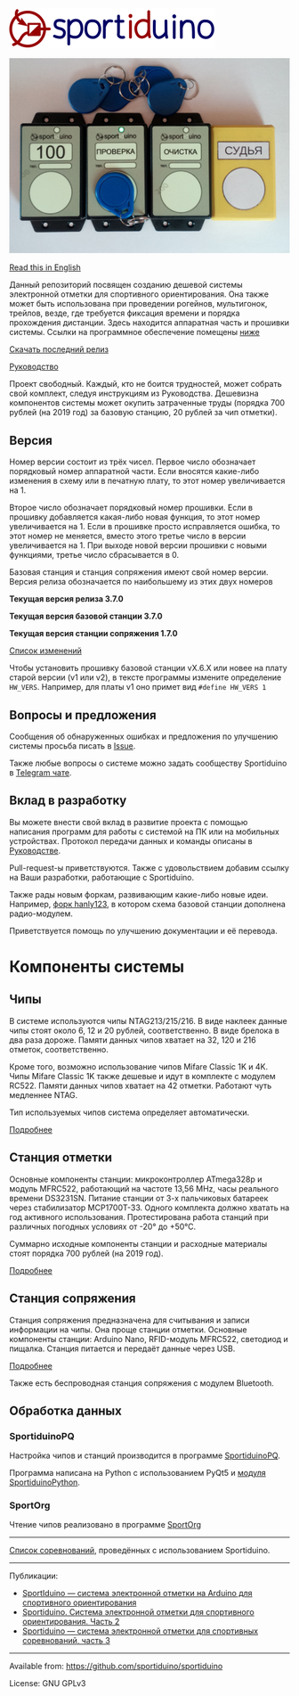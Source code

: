 ![Sportiduino logo](/Images/logo.png?raw=true)

![](/Images/Sportiduino.JPG?raw=true)

[Read this in English](/README.md)

Данный репозиторий посвящен созданию дешевой системы электронной отметки для спортивного ориентирования.
Она также может быть использована при проведении рогейнов, мультигонок, трейлов, везде, где требуется фиксация времени и порядка прохождения дистанции.
Здесь находится аппаратная часть и прошивки системы.
Ссылки на программное обеспечение помещены [ниже](/README.ru.md#%D0%9E%D0%B1%D1%80%D0%B0%D0%B1%D0%BE%D1%82%D0%BA%D0%B0-%D0%B4%D0%B0%D0%BD%D0%BD%D1%8B%D1%85)

[Скачать последний релиз](https://github.com/sportiduino/sportiduino/releases)

[Руководство](/Doc/ru.md)

Проект свободный. Каждый, кто не боится трудностей, может собрать свой комплект, следуя инструкциям из Руководства.
Дешевизна компонентов системы может окупить затраченные труды (порядка 700 рублей (на 2019 год) за базовую станцию, 20 рублей за чип отметки).

## Версия

Номер версии состоит из трёх чисел. Первое число обозначает порядковый номер аппаратной части.
Если вносятся какие-либо изменения в схему или в печатную плату, то этот номер увеличивается на 1.

Второе число обозначает порядковый номер прошивки. Если в прошивку добавляется какая-либо новая функция, то этот номер увеличивается на 1.
Если в прошивке просто исправляется ошибка, то этот номер не меняется, вместо этого третье число в версии увеличивается на 1.
При выходе новой версии прошивки с новыми функциями, третье число сбрасывается в 0.

Базовая станция и станция сопряжения имеют свой номер версии. Версия релиза обозначается по наибольшему из этих двух номеров

**Текущая версия релиза 3.7.0**

**Текущая версия базовой станции 3.7.0**

**Текущая версия станции сопряжения 1.7.0**

[Список изменений](/CHANGELOG.md)

Чтобы установить прошивку базовой станции vX.6.X или новее на плату старой версии (v1 или v2),
в тексте программы измените определение `HW_VERS`. Например, для платы v1 оно примет вид `#define HW_VERS 1`

## Вопросы и предложения

Сообщения об обнаруженных ошибках и предложения по улучшению системы просьба писать в [Issue](https://github.com/sportiduino/sportiduino/issues).

Также любые вопросы о системе можно задать сообществу Sportiduino в [Telegram чате](https://t.me/Sportiduino).

## Вклад в разработку

Вы можете внести свой вклад в развитие проекта с помощью написания программ для работы с системой на ПК или на мобильных устройствах.
Протокол передачи данных и команды описаны в [Руководстве](/Doc/ru/MasterStation.md).

Pull-request-ы приветствуются. Также с удовольствием добавим ссылку на Ваши разработки, работающие с Sportiduino.

Также рады новым форкам, развивающим какие-либо новые идеи.
Например, [форк hanly123](https://github.com/halny123/sportiduino), в котором схема базовой станции дополнена радио-модулем.

Приветствуется помощь по улучшению документации и её перевода.

# Компоненты системы

## Чипы

В системе используются чипы NTAG213/215/216.
В виде наклеек данные чипы стоят около 6, 12 и 20 рублей, соответственно. В виде брелока в два раза дороже.
Памяти данных чипов хватает на 32, 120 и 216 отметок, соответственно.

Кроме того, возможно использование чипов Mifare Classic 1K и 4K.
Чипы Mifare Classic 1K также дешевые и идут в комплекте с модулем RC522.
Памяти данных чипов хватает на 42 отметки. Работают чуть медленнее NTAG.

Тип используемых чипов система определяет автоматически.

[Подробнее](/Doc/ru/Card.md)

## Станция отметки

Основные компоненты станции: микроконтроллер ATmega328p и модуль MFRC522, работающий на частоте 13,56 MHz, часы реального времени DS3231SN.
Питание станции от 3-х пальчиковых батареек через стабилизатор MCP1700T-33. Одного комплекта должно хватать на год активного использования.
Протестирована работа станций при различных погодных условиях от -20° до +50°С.

Суммарно исходные компоненты станции и расходные материалы стоят порядка 700 рублей (на 2019 год).

[Подробнее](/Doc/ru/BaseStation.md)

## Станция сопряжения

Станция сопряжения предназначена для считывания и записи информации на чипы.
Она проще станции отметки. Основные компоненты станции: Arduino Nano, RFID-модуль MFRC522, светодиод и пищалка.
Станция питается и передаёт данные через USB.

[Подробнее](/Doc/ru/MasterStation.md)

Также есть беспроводная станция сопряжения с модулем Bluetooth.

## Обработка данных

### SportiduinoPQ

Настройка чипов и станций производится в программе [SportiduinoPQ](https://github.com/sportiduino/SportiduinoPQ).

Программа написана на Python с использованием PyQt5 и [модуля SportiduinoPython](https://github.com/sportiduino/sportiduinoPython).

### SportOrg

Чтение чипов реализовано в программе [SportOrg](https://github.com/sportorg/pysport)

***********
[Список соревнований](https://github.com/sportiduino/sportiduino/wiki/%D0%9F%D1%80%D0%BE%D0%B2%D0%B5%D0%B4%D0%B5%D0%BD%D0%BD%D1%8B%D0%B5-%D1%81%D0%BE%D1%80%D0%B5%D0%B2%D0%BD%D0%BE%D0%B2%D0%B0%D0%BD%D0%B8%D1%8F),
проведённых с использованием Sportiduino.

***********
Публикации:
* [SportIduino — система электронной отметки на Arduino для спортивного ориентирования](https://habr.com/ru/post/404565/)
* [Sportiduino. Система электронной отметки для спортивного ориентирования. Часть 2](https://habr.com/ru/post/407345/)
* [Sportiduino — система электронной отметки для спортивных соревнований, часть 3](https://habr.com/ru/post/427661/)

***********
Available from:  https://github.com/sportiduino/sportiduino

License:         GNU GPLv3
